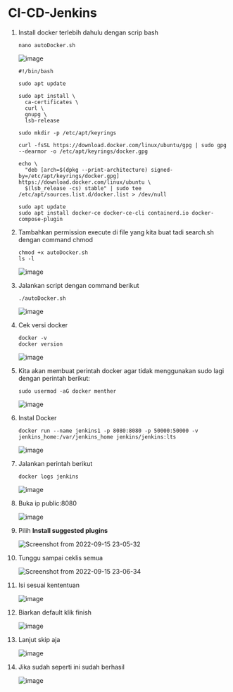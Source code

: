 # CI-CD-Jenkins

1. Install docker terlebih dahulu dengan scrip bash

       nano autoDocker.sh
         
   ![image](https://user-images.githubusercontent.com/40049149/189819171-3692ccee-b0bf-4cfd-9cd0-0857b26e802f.png)
   
       #!/bin/bash

       sudo apt update

       sudo apt install \
         ca-certificates \
         curl \
         gnupg \
         lsb-release

       sudo mkdir -p /etc/apt/keyrings

       curl -fsSL https://download.docker.com/linux/ubuntu/gpg | sudo gpg --dearmor -o /etc/apt/keyrings/docker.gpg

       echo \
         "deb [arch=$(dpkg --print-architecture) signed-by=/etc/apt/keyrings/docker.gpg] https://download.docker.com/linux/ubuntu \
         $(lsb_release -cs) stable" | sudo tee /etc/apt/sources.list.d/docker.list > /dev/null

       sudo apt update
       sudo apt install docker-ce docker-ce-cli containerd.io docker-compose-plugin

2. Tambahkan permission execute di file yang kita buat tadi search.sh dengan command chmod

       chmod +x autoDocker.sh
       ls -l

   ![image](https://user-images.githubusercontent.com/40049149/189820014-51e4f4f9-00fb-48a2-8f3f-9f8018a6c802.png)

3. Jalankan script dengan command berikut

       ./autoDocker.sh

   ![image](https://user-images.githubusercontent.com/40049149/189820208-d1836bae-f59b-4f29-af60-3a18143bec25.png)

4. Cek versi docker

       docker -v
       docker version
    
   ![image](https://user-images.githubusercontent.com/40049149/189824694-9e9b74ee-2514-42c7-b37f-30dc2c249973.png)

5. Kita akan membuat perintah docker agar tidak menggunakan sudo lagi dengan perintah berikut:

       sudo usermod -aG docker menther

   ![image](https://user-images.githubusercontent.com/40049149/189825815-5672e9ee-2917-4049-871e-8fcf6eab13b4.png)

6. Instal Docker

       docker run --name jenkins1 -p 8080:8080 -p 50000:50000 -v jenkins_home:/var/jenkins_home jenkins/jenkins:lts

   ![image](https://user-images.githubusercontent.com/40049149/190441802-a8802204-8f6f-47ed-8456-05003143d4cf.png)

7. Jalankan perintah berikut 

       docker logs jenkins
       
   ![image](https://user-images.githubusercontent.com/40049149/190452622-94bf88ac-5717-45bd-8df5-09138005418d.png)

8. Buka ip public:8080 

   ![image](https://user-images.githubusercontent.com/40049149/190452820-2d957736-45a0-4c12-8732-93b1594d1f89.png)

9. Pilih __Install suggested plugins__

   ![Screenshot from 2022-09-15 23-05-32](https://user-images.githubusercontent.com/40049149/190453292-676f9fe5-3f12-474b-b6ae-cca0e465de41.png)

10. Tunggu sampai ceklis semua

    ![Screenshot from 2022-09-15 23-06-34](https://user-images.githubusercontent.com/40049149/190453395-a70de0b1-4822-4b04-b6c4-8bf5a8805af1.png)

11. Isi sesuai kententuan

    ![image](https://user-images.githubusercontent.com/40049149/190453699-54ccaf45-e894-4e4b-8811-4aace8778179.png)

12. Biarkan default klik finish

    ![image](https://user-images.githubusercontent.com/40049149/190453786-8f3657d7-c773-445c-989b-648aa8dd502c.png)   

13. Lanjut skip aja

    ![image](https://user-images.githubusercontent.com/40049149/190453925-1b3c0c25-f684-4ffb-bebf-83bc15d3a573.png)

14. Jika sudah seperti ini sudah berhasil

    ![image](https://user-images.githubusercontent.com/40049149/190454037-64588e23-8320-48fa-89bc-f61114c6f97d.png) 





















